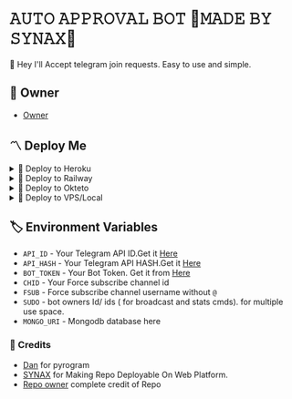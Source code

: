 # 𝙰𝚄𝚃𝙾 𝙰𝙿𝙿𝚁𝙾𝚅𝙰𝙻 𝙱𝙾𝚃 🥀𝙼𝙰𝙳𝙴 𝙱𝚈 𝚂𝚈𝙽𝙰𝚇🥀
👾 Hey I'll Accept telegram join requests. Easy to use and simple.

## 🚀 Owner
- [Owner](https://t.me/OGsnx)

<h2>〽️ Deploy Me </h2> 
  
<details><summary>📌 Deploy to Heroku </summary>
  
<a href="https://heroku.com/deploy?template=https://github.com/SYNAX07/AUTO-APPROVAL-BOT"> <img src="https://img.shields.io/badge/Deploy%20To%20Heroku-black?style=for-the-badge&logo=heroku" width="220" height="38.45"></p></a>
</details>

<details><summary>📌 Deploy to Railway </summary>
  
[![Deploy on Railway](https://railway.app/button.svg)](https://railway.app/new/template/DlT8Kc)
</details>
  
<details><summary>📌 Deploy to Okteto </summary>
  
[![Deploy on Okteto](https://okteto.com/develop-okteto.svg)](https://cloud.okteto.com/deploy?repository=https://github.com/SYNAX07/AUTO-APPROVAL-BOT/)
</details>

<details><summary>📌 Deploy to VPS/Local </summary>


  ```ssh
  git clone https://github.com/SYNAX07/AUTO-APPROVAL-BOT
  pip3 install -r requirements.txt
  # fill config.py vars
  python3 bot.py
  ```

</details>

## 🏷 Environment Variables
  - `API_ID` - Your Telegram API ID.Get it [Here](my.telegram.org)
  - `API_HASH` - Your Telegram API HASH.Get it [Here](my.telegram.org)
  - `BOT_TOKEN` - Your Bot Token. Get it from [Here](https://t.me/BotFather)
  - `CHID` - Your Force subscribe channel id 
  - `FSUB` - Force subscribe channel username without `@`
  - `SUDO` - bot owners Id/ ids ( for broadcast and stats cmds). for multiple use space.
  - `MONGO_URI` - Mongodb database here
  
### 💫 Credits
 - [Dan](https://github.com/delivrance) for pyrogram
 - [SYNAX](https://t.me/OGsnx) for Making Repo Deployable On Web Platform.
 - [Repo owner](https://github.com/SYNAX07) complete credit of Repo
